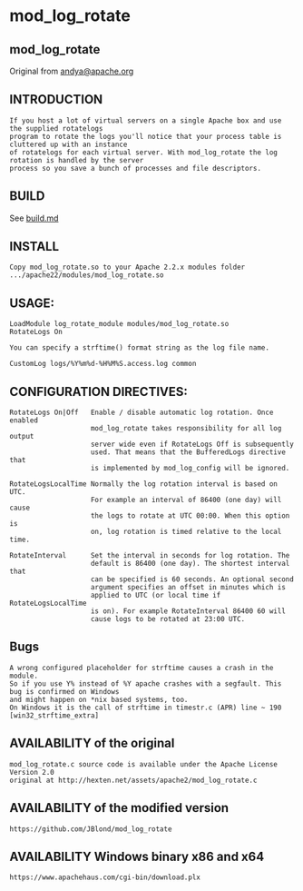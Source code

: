 mod_log_rotate
==============

## mod_log_rotate

Original from andya@apache.org

## INTRODUCTION

	If you host a lot of virtual servers on a single Apache box and use the supplied rotatelogs
	program to rotate the logs you'll notice that your process table is cluttered up with an instance
	of rotatelogs for each virtual server. With mod_log_rotate the log rotation is handled by the server
	process so you save a bunch of processes and file descriptors.

## BUILD

See [build.md](build.md)

## INSTALL

	Copy mod_log_rotate.so to your Apache 2.2.x modules folder
	.../apache22/modules/mod_log_rotate.so

## USAGE:

	LoadModule log_rotate_module modules/mod_log_rotate.so
	RotateLogs On

	You can specify a strftime() format string as the log file name.

	CustomLog logs/%Y%m%d-%H%M%S.access.log common

## CONFIGURATION DIRECTIVES:

	RotateLogs On|Off   Enable / disable automatic log rotation. Once enabled
						mod_log_rotate takes responsibility for all log output
						server wide even if RotateLogs Off is subsequently
						used. That means that the BufferedLogs directive that
						is implemented by mod_log_config will be ignored.

	RotateLogsLocalTime Normally the log rotation interval is based on UTC.
						For example an interval of 86400 (one day) will cause
						the logs to rotate at UTC 00:00. When this option is
						on, log rotation is timed relative to the local time.

	RotateInterval      Set the interval in seconds for log rotation. The
						default is 86400 (one day). The shortest interval that
						can be specified is 60 seconds. An optional second
						argument specifies an offset in minutes which is
						applied to UTC (or local time if RotateLogsLocalTime
						is on). For example RotateInterval 86400 60 will
						cause logs to be rotated at 23:00 UTC.

## Bugs

	A wrong configured placeholder for strftime causes a crash in the module.
	So if you use Y% instead of %Y apache crashes with a segfault. This bug is confirmed on Windows
	and might happen on *nix based systems, too.
	On Windows it is the call of strftime in timestr.c (APR) line ~ 190 [win32_strftime_extra]


## AVAILABILITY of the original

	mod_log_rotate.c source code is available under the Apache License Version 2.0
	original at http://hexten.net/assets/apache2/mod_log_rotate.c

## AVAILABILITY of the modified version
	https://github.com/JBlond/mod_log_rotate

## AVAILABILITY Windows binary x86 and x64
	https://www.apachehaus.com/cgi-bin/download.plx

